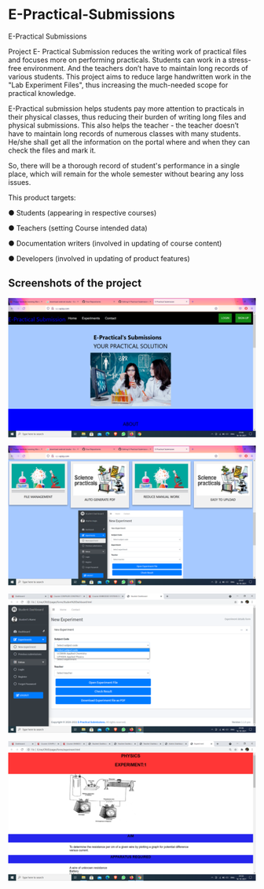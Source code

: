 # E-Practical-Submissions
E-Practical Submissions

Project E- Practical Submission reduces the writing work of practical files and focuses more on 
performing practicals. Students can work in a stress-free environment. And the teachers don’t have 
to maintain long records of various students.
This project aims to reduce large handwritten work in the "Lab Experiment Files", thus increasing 
the much-needed scope for practical knowledge.

E-Practical submission helps students pay more attention to practicals in their physical classes, thus 
reducing their burden of writing long files and physical submissions.
This also helps the teacher - the teacher doesn’t have to maintain long records of numerous classes 
with many students. He/she shall get all the information on the portal where and when they can 
check the files and mark it. 

So, there will be a thorough record of student's performance in a single place, which will remain for 
the whole semester without bearing any loss issues.

This product targets:

● Students (appearing in respective courses)

● Teachers (setting Course intended data)

● Documentation writers (involved in updating of course content)

● Developers (involved in updating of product features)

## Screenshots of the project
![alt text](https://github.com/RhythmSingla/E-Practical-Submissions/blob/main/Diagrams%20and%20project%20files/Screenshot%20(3).png)

![alt text](https://github.com/RhythmSingla/E-Practical-Submissions/blob/main/Diagrams%20and%20project%20files/Screenshot%20(4).png)

![alt text](https://github.com/RhythmSingla/E-Practical-Submissions/blob/main/Diagrams%20and%20project%20files/Screenshot%20(6).png)

![alt text](https://github.com/RhythmSingla/E-Practical-Submissions/blob/main/Diagrams%20and%20project%20files/Screenshot%20(7).png)
